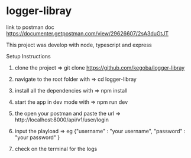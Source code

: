 # logger-libray


link to postman doc
https://documenter.getpostman.com/view/29626607/2sA3duGtJT


This project was develop with node, typescript and express

Setup Instructions
1. clone the project => git clone  https://github.com/kegoba/logger-libray

2.  navigate to the root folder with => cd logger-libray 

3. install all the dependencies with =>  npm install 

4. start the app in dev mode with => npm run dev

5. the open your postman and paste the url => http://localhost:8000/api/v1/user/login

6. input the playload => eg  {"username" : "your username", "password" : "your password" }

7. check on the terminal for the logs


